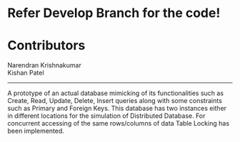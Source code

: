 # Refer Develop Branch for the code!

# Contributors
Narendran Krishnakumar <br />
Kishan Patel

<hr />
A prototype of an actual database mimicking of its functionalities such as Create, Read, Update, Delete, Insert queries along with some constraints such as Primary and Foreign Keys. This database has two instances either in different locations for the simulation of Distributed Database. For concurrent accessing of the same rows/columns of data Table Locking has been implemented. 
